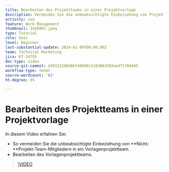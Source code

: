 ```yaml
---
title: Bearbeiten des Projektteams in einer Projektvorlage
description: Vermeiden Sie die unbeabsichtigte Einbeziehung von Projekt-Team-Mitgliedern in ein Vorlagenprojektteam, indem Sie lernen, wie das Vorlagenprojektteam bearbeitet wird.
activity: use
feature: Work Management
thumbnail: 3426803.jpeg
type: Tutorial
role: User
level: Beginner
last-substantial-update: 2024-01-09T00:00:00Z
team: Technical Marketing
jira: KT-14755
doc-type: video
source-git-commit: d39151288d8b749940c5183063392ee471769445
workflow-type: tm+mt
source-wordcount: '62'
ht-degree: 0%

---
```


# Bearbeiten des Projektteams in einer Projektvorlage

In diesem Video erfahren Sie:

* So vermeiden Sie die unbeabsichtigte Einbeziehung von **Nicht-**Projekt-Team-Mitgliedern in ein Vorlagenprojektteam.
* Bearbeiten des Vorlagenprojektteams.

>[!VIDEO](https://video.tv.adobe.com/v/3426803/?quality=12&learn=on)
